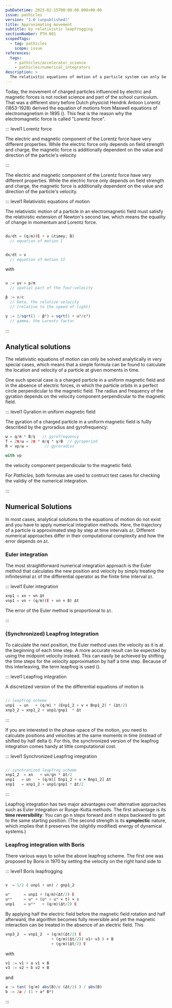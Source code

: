 ```yaml
---
pubDatetime: 2023-02-15T00:00:00.000+00:00
issue: pathicles
version: "1.0 (unpublished)"
title: Approximating movement
subtitle: by relativistic leapfrogging
sectionNumber: PTH.001
scopedTags:
  - tag: pathicles
    scope: issue
references:
  tags:
    - pathicles/accelerator_science
    - pathicles/numerical_integrators
description: >
  The relativitic equations of motion of a particle system can only be solved analytically in very special cases. However, there is a class of well known numerical algorithms that are specialised in the numerical approximation.
---
```


Today, the movement of charged particles influenced by electric and magnetic forces is not rocket science and part of the school curriculum. That was a different story before Dutch physicist Hendrik Antoon Lorentz (1853-1928) derived the equation of motions from Maxwell equations of electromagnetism in 1895 (<bib-ref cite-key="lorentz__1895__versuch" />). This feat is the reason why the electromagnetic force is called "Lorentz force".

::: level1 Lorentz force

The electric and magnetic component of the Lorentz force have very different properties. While the electric force only depends on field strength and charge, the magnetic force is additionally dependent on the value and direction of the particle's velocity

:::

The electric and magnetic component of the Lorentz force have very different properties. While the electric force only depends on field strength and charge, the magnetic force is additionally dependent on the value and direction of the particle's velocity.

::: level1 Relativistic equations of motion

The relativistic motion of a particle in an electromagnetic field must satisfy the relativistic extension of Newton's second law, which means the equality of change in momentum and Lorentz force.

```js

du/dt = (q/m)(E + v &timey; B)
  // equation of motion I


dx/dt = v
  // equation of motion II

```

with

```js

u := γv = p/m
  // spatial part of the four-velocity

β := v/c
  // beta, the relative velocity
  // (relative to the speed of light)

γ := 1/sqrt(1 - β²) = sqrt(1 + u²/c²)
  // gamma, the Lorentz factor

```

[comment]: <> (1. The **Lorentz force** of an electric force field <span class="math">**E**</span> and magnetic force field <span class="math">**B**</span> on a particle with mass <span class="math">m</span>, electric charge <span class="math">q</span>, velocity <span class="math">**v**</span>, and location <span class="math">**x**</span> is given by)

[comment]: <> ( <div class="math">**F** = q @ / @ m &#40;**E** @ + @ **v**&times;**B**&#41; </div>)

[comment]: <> (2. According to **Newton's second law**, the force on a particle is equal to the change in momentum of the particle.)

[comment]: <> ( <div class="math">**F** = d**p** @ / @ dt = d&#40;m**v**&#41; @ / @ dt = d²&#40;m**x**&#41; / dt²</div> )

[comment]: <> (3. According to Einstein's Special Relativity, the momentum of a &#40;relativistic&#41; particle is given by)

[comment]: <> ( <div class="math">**p** @@ = @@ &gamma; @ m @ **v** = &gamma; @ m @ c @ **&beta;**</div>)

:::

## Analytical solutions

The relativistic equations of motion can only be solved analytically in very special cases, which means that a simple formula can be found to calculate the location and velocity of a particle at given moments in time.

One such special case is a charged particle in a uniform magnetic field and in the absence of electric forces, in which the particle orbits in a perfect circle perpendicular to the magnetic field. The radius and frequency of the gyration depends on the velocity component perpendicular to the magnetic field.

::: level1 Gyration in uniform magnetic field

The gyration of a charged particle in a uniform magnetic field is fullly described by the gyroradius and gyrofrequency:

```js
ω = q/m * B/γ   // gyrofrequency
T = 2π/ω = 2π * m/q * γ/B  // gyroperiod
R = vp/ω =       // gyroradius

with vp

```

the velocity component perpendicular to the magnetic field.

For _Pathicles_, both formulas are used to contruct test cases for checking the validiy of the numerical integration.

:::

## Numerical Solutions

In most cases, analytical solutions to the equations of motion do not exist and you have to apply numerical integration methods. Here, the trajectory of a particle is approximated step by step at time intervals `Δt`. Different numerical approaches differ in their computational complexity and how the error depends on `Δt`.

### Euler integration

The most straightforward numerical integration approach is the Euler method that calculates the new position and velocity by simply treating the infinitesimal `Δt` of the differential operator as the finite time interval `Δt`.

::: level1 Euler integration

```js
xnp1 = xn + vn Δt
vnp1 = vn + (q/m)(E + vn × B) Δt

```

The error of the Euler method is proportional to `Δt`.

:::

### (Synchronized) Leapfrog Integration

To calculate the next position, the Euler method uses the velocity as it is at the beginning of each time step. A more accurate result can be expected by using the midpoint velocity instead. This can easily be achieved by shifting the time steps for the velocity approximation by half a time step. Because of this interleaving, the term leapfrog is used (<bib-ref cite-key="kreissetal__2014__introduction" />).

::: level1 Leapfrog integration

A discretized version of the the differential equations of motion is

```js

// leapfrog scheme
unp1  = un   + (q/m) * (Enp1_2 + v × Bnp1_2) * (Δt/2)
xnp3_2 = xnp1_2 + unp1/gnp1  * Δt


```

:::

If you are interested in the phase-space of the motion, you need to calculate positions and velocities at the same moments in time (instead of shifted by half delta t). For this, the synchronized version of the leapfrog integration comes handy at little computational cost.

::: level1 Synchronized Leapfrog integration

```js

// synchronized leapfrog scheme
xnp1_2  = xn   + un/gn * Δt/2
unp1   = un   + (q/m)[ Enp1_2 + v × Bnp1_2] Δt
xnp1   = xnp1_2 + unp1/gnp1 * Δt/2

```

:::

Leapfrog integration has two major advantages over alternative approaches such as Euler integration or Runge-Kutta methods. The first advantage is its **time reversibility**: You can go n steps forward and n steps backward to get to the same starting position. (The second strength is its **symplectic** nature, which implies that it preserves the (slightly modified) energy of dynamical systems.)

### Leapfrog integration with Boris

There various ways to solve the above leapfrog scheme. The first one was proposed by Boris in 1970 by setting the velocity on the right hand side to

::: level1 Boris leapfrogging

```js

v  = 1/2 ( unp1 + un) / gnp1_2

u*      = unp1 + (q/m)(Δt/2) E
u**     = u* + (u* + u* × t) × s
unp1    = u**   + (q/m)(Δt/2) E

```

By applying half the electric field before the magnetic field rotation and half afterward, the algorithm becomes fully reversible and yet the magnetic interaction can be treated in the absence of an electric field. This

```js
vnp3_2  = vnp1_2  + (q/m)(Δt/2) E
                    + (q/m)(Δt/2)( v1+ v3 ) × B
                    + (q/m)(Δt/2) E

```

with

```js
v1 := v1 + a v1 × B
v3 := v2 + b v2 × B

```

and

```js
a := tan( (q/m) abs(B)/c (Δt/2) ) / abs(B)
b := 2a / (1 + a² B²)

```

:::
